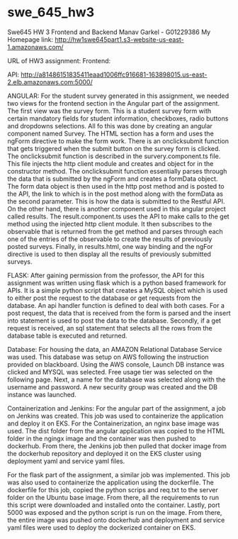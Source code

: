 # swe_645_hw3
Swe645 HW 3 Frontend and Backend
Manav Garkel - G01229386
My Homepage link:
http://hw1swe645part1.s3-website-us-east-1.amazonaws.com/

URL of HW3 assignment:
Frontend:


API:
http://a81486151835411eaad1006ffc916681-163898015.us-east-2.elb.amazonaws.com:5000/



ANGULAR:
For the student survey generated in this assignment, we needed two views for the frontend section in the Angular part of the assignment. The first view was the survey form. This is a student survey form with certain mandatory fields for student information, checkboxes, radio buttons and dropdowns selections. All fo this was done by creating an angular component named Survey. The HTML section has a form and uses the ngForm directive to make the form work. There is an onclicksubmit function that gets triggered when the submit button on the survey form is clicked. The onclicksubmit function is described in the survery.component.ts file. This file injects the http client module and creates and object for in the constructor method. The onclicksubmit function essentially parses through the data that is submitted by the ngForm and creates a formData object. The form data object is then used in the http post method and is posted to the API, the link to which is in the post method along with the formData as the second parameter. This is how the data is submitted to the Restful API.
On the other hand, there is another component used in this angular project called results. The result.component.ts uses the API to make calls to the get method using the injected http client module. It then subscribes to the observable that is returned from the get method and parses through each one of the entries of the observable to create the results of previously posted surveys. Finally, in results.html, one way binding and the ngFor directive is used to then display all the results of previously submitted surveys.

FLASK:
After gaining permission from the professor, the API for this assignment was written using flask which is a python based framework for APIs. It is a simple python script that creates a MySQL object which is used to either post the request to the database or get requests from the database. An api handler function is defined to deal with both cases. For a post request, the data that is received from the form is parsed and the insert into statement is used to post the data to the database. Secondly, if a get request is received, an sql statement that selects all the rows from the database table is executed and returned.

Database:
For housing the data, an AMAZON Relational Database Service was used. This database was setup on AWS following the instruction provided on blackboard. Using the AWS console, Launch DB instance was clicked and MYSQL was selected. Free usage tier was selected on the following page. Next, a name for the database was selected along with the username and password. A new security group was created and the DB instance was launched.

Containerization and Jenkins:
For the angular part of the assignment, a job on Jenkins was created. This job was used to containerize the application and deploy it on EKS. For the Containerization, an nginx base image was used. The dist folder from the angular application was copied to the HTML folder in the ngingx image and the container was then pushed to dockerhub. From there, the Jenkins job then pulled that docker image from the dockerhub repository and deployed it on the EKS cluster using deployment yaml and service yaml files.

For the flask part of the assignment, a similar job was implemented. This job was also used to containerize the application using the dockerfile. The dockerfile for this job, copied the python scrips and req.txt to the server folder on the Ubuntu base image. From there, all the requirements to run this script were downloaded and installed onto the container. Lastly, port 5000 was exposed and the python script is run on the image. From there, the entire image was pushed onto dockerhub and deployment and service yaml files were used to deploy the dockerized container on EKS.
